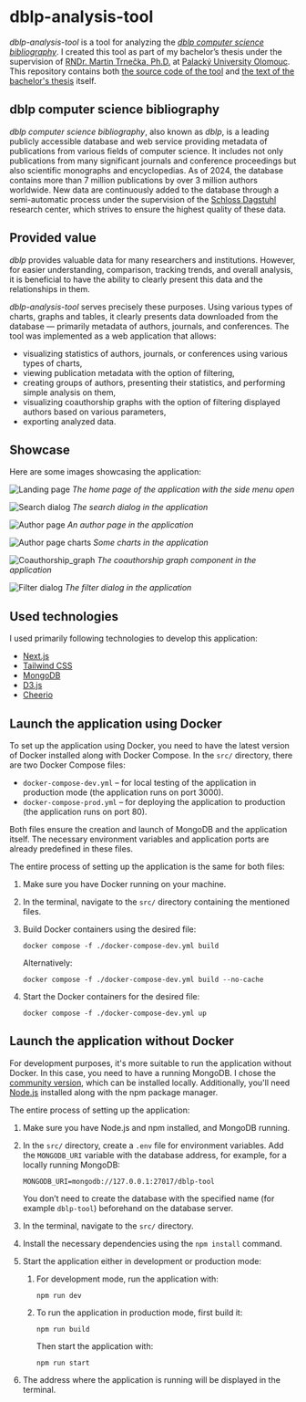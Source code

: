 # dblp-analysis-tool

*dblp-analysis-tool* is a tool for analyzing the [*dblp computer science bibliography*](https://dblp.org/). I created this tool as part of my bachelor’s thesis under the supervision of [RNDr. Martin Trnečka, Ph.D.](http://trnecka.inf.upol.cz/) at [Palacký University Olomouc](https://www.upol.cz/). This repository contains both [the source code of the tool](/src/) and [the text of the bachelor's thesis](/text/BP_Vymětalík.pdf) itself.

## dblp computer science bibliography

*dblp computer science bibliography*, also known as *dblp*, is a leading publicly accessible database and web service providing metadata of publications from various fields of computer science. It includes not only publications from many significant journals and conference proceedings but also scientific monographs and encyclopedias. As of 2024, the database contains more than 7 million publications by over 3 million authors worldwide. New data are continuously added to the database through a semi-automatic process under the supervision of the [Schloss Dagstuhl](https://www.dagstuhl.de/) research center, which strives to ensure the highest quality of these data. 

## Provided value
*dblp* provides valuable data for many researchers and institutions. However, for easier understanding, comparison, tracking trends, and overall analysis, it is beneficial to have the ability to clearly present this data and the relationships in them.

*dblp-analysis-tool* serves precisely these purposes. Using various types of charts, graphs and tables, it clearly presents data downloaded from the database — primarily metadata of authors, journals, and conferences. The tool was implemented as a web application that allows:

- visualizing statistics of authors, journals, or conferences using various types of charts,
- viewing publication metadata with the option of filtering,
- creating groups of authors, presenting their statistics, and performing simple analysis on them,
- visualizing coauthorship graphs with the option of filtering displayed authors based on various parameters,
- exporting analyzed data.

## Showcase

Here are some images showcasing the application:

![Landing page](/images/landing_page.png)
*The home page of the application with the side menu open*

![Search dialog](/images/search_dialog.png)
*The search dialog in the application*

![Author page](/images/author_page_header.png)
*An author page in the application*

![Author page charts](/images/author_page_charts.png)
*Some charts in the application*

![Coauthorship_graph](/images/coauthorship_graph.png)
*The coauthorship graph component in the application*

![Filter dialog](/images/filter_dialog.png)
*The filter dialog in the application*

## Used technologies

I used primarily following technologies to develop this application:

- [Next.js](https://nextjs.org/)
- [Tailwind CSS](https://tailwindcss.com/)
- [MongoDB](https://www.mongodb.com/)
- [D3.js](https://d3js.org/)
- [Cheerio](https://cheerio.js.org/)

## Launch the application using Docker

To set up the application using Docker, you need to have the latest version of Docker installed along with Docker Compose. In the `src/` directory, there are two Docker Compose files:

- `docker-compose-dev.yml` – for local testing of the application in production mode (the application runs on port 3000).
- `docker-compose-prod.yml` – for deploying the application to production (the application runs on port 80).

Both files ensure the creation and launch of MongoDB and the application itself. The necessary environment variables and application ports are already predefined in these files.

The entire process of setting up the application is the same for both files:

1. Make sure you have Docker running on your machine.
2. In the terminal, navigate to the `src/` directory containing the mentioned files.
3. Build Docker containers using the desired file:

    ```
    docker compose -f ./docker-compose-dev.yml build
    ```

    Alternatively:

    ```
    docker compose -f ./docker-compose-dev.yml build --no-cache
    ```

4. Start the Docker containers for the desired file:

    ```
    docker compose -f ./docker-compose-dev.yml up
    ```

## Launch the application without Docker

For development purposes, it's more suitable to run the application without Docker. In this case, you need to have a running MongoDB. I chose the [community version](https://www.mongodb.com/docs/manual/administration/install-community/), which can be installed locally. Additionally, you'll need [Node.js](https://nodejs.org/) installed along with the npm package manager.

The entire process of setting up the application:

1. Make sure you have Node.js and npm installed, and MongoDB running.

2. In the `src/` directory, create a `.env` file for environment variables.
    Add the `MONGODB_URI` variable with the database address, for example, for a locally running MongoDB:
    ```
    MONGODB_URI=mongodb://127.0.0.1:27017/dblp-tool
    ```
    You don’t need to create the database with the specified name (for example `dblp-tool`) beforehand on the database server.

3. In the terminal, navigate to the `src/` directory.

4. Install the necessary dependencies using the `npm install` command.

5. Start the application either in development or production mode:

    1. For development mode, run the application with:
        ```
        npm run dev
        ```

    2. To run the application in production mode, first build it:
        ```
        npm run build
        ```
        Then start the application with:
        ```
        npm run start
        ```

6. The address where the application is running will be displayed in the terminal.

